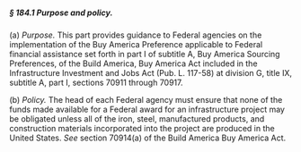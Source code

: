 ##### § 184.1 Purpose and policy. #####

(a) *Purpose.* This part provides guidance to Federal agencies on the implementation of the Buy America Preference applicable to Federal financial assistance set forth in part I of subtitle A, Buy America Sourcing Preferences, of the Build America, Buy America Act included in the Infrastructure Investment and Jobs Act (Pub. L. 117-58) at division G, title IX, subtitle A, part I, sections 70911 through 70917.

(b) *Policy.* The head of each Federal agency must ensure that none of the funds made available for a Federal award for an infrastructure project may be obligated unless all of the iron, steel, manufactured products, and construction materials incorporated into the project are produced in the United States. *See* section 70914(a) of the Build America Buy America Act.